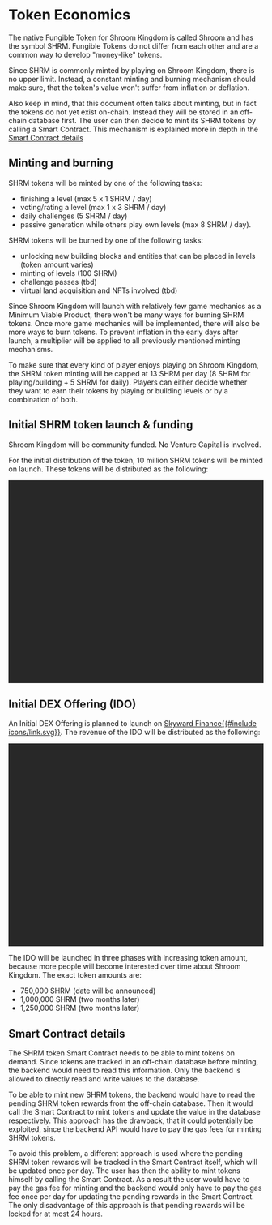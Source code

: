 # Token Economics

The native Fungible Token for Shroom Kingdom is called Shroom and has the symbol SHRM.
Fungible Tokens do not differ from each other and are a common way to develop "money-like" tokens.

Since SHRM is commonly minted by playing on Shroom Kingdom, there is no upper limit.
Instead, a constant minting and burning mechanism should make sure, that the token's value
won't suffer from inflation or deflation.

Also keep in mind, that this document often talks about minting, but in fact the tokens
do not yet exist on-chain.
Instead they will be stored in an off-chain database first.
The user can then decide to mint its SHRM tokens by calling a Smart Contract.
This mechanism is explained more in depth in the [Smart Contract details](#smart-contract-details)

## Minting and burning

SHRM tokens will be minted by one of the following tasks:

- finishing a level (max 5 x 1 SHRM / day)
- voting/rating a level (max 1 x 3 SHRM / day)
- daily challenges (5 SHRM / day)
- passive generation while others play own levels (max 8 SHRM / day).

SHRM tokens will be burned by one of the following tasks:

- unlocking new building blocks and entities that can be placed in levels (token amount varies)
- minting of levels (100 SHRM)
- challenge passes (tbd)
- virtual land acquisition and NFTs involved (tbd)

Since Shroom Kingdom will launch with relatively few game mechanics as a Minimum Viable Product,
there won't be many ways for burning SHRM tokens.
Once more game mechanics will be implemented, there will also be more ways to burn tokens.
To prevent inflation in the early days after launch, a multiplier will be applied to all previously
mentioned minting mechanisms.

To make sure that every kind of player enjoys playing on Shroom Kingdom, the SHRM token minting
will be capped at 13 SHRM per day (8 SHRM for playing/building + 5 SHRM for daily).
Players can either decide whether they want to earn their tokens by playing or building levels
or by a combination of both.

## Initial SHRM token launch & funding

Shroom Kingdom will be community funded.
No Venture Capital is involved.

For the initial distribution of the token, 10 million SHRM tokens will be minted on launch.
These tokens will be distributed as the following:

<script type="text/javascript" src="//cdn.amcharts.com/lib/4/core.js"></script>
<script type="text/javascript" src="//cdn.amcharts.com/lib/4/charts.js"></script>
<script type="text/javascript" src="//cdn.amcharts.com/lib/4/themes/dark.js"></script>
<script type="text/javascript">
  am4core.useTheme(am4themes_dark);
  var chart = am4core.createFromConfig({
    series: [{
      type: "PieSeries3D",
      dataFields: {
        value: "share",
        category: "category"
      },
      slices: {
        stroke: "#fff",
        strokeWidth: 2,
        strokeOpacity: 1,
        fillOpacity: 1,
        states: {
          hover: {
            properties: {
              scale: 1,
              fillOpacity: 0.5
            }
          }
        },
        propertyFields: {
          fill: "color"
        }
      }
    }],
    innerRadius: am4core.percent(40),
    data: [
      {
        category: "founder",
        share: "1500000",
        color: "#495fba"
      },
      {
        category: "DAO",
        share: "4500000",
        color: "#e8d685"
      },
      {
        category: "IDO",
        share: "3000000",
        color: "#ae85c9"
      },
      {
        category: "Liquidity",
        share: "750000",
        color: "#c9f0e1"
      },
      {
        category: "Airdrops",
        share: "250000",
        color: "#d48652"
      }
    ],
    legend: {
      valueLabels: {
        text: "{value.value}"
      }
    },
    numberFormatter: {
      numberFormat: "#.0a"
    },
  }, "token-distribution-chart", am4charts.PieChart3D);
</script>
<div id="token-distribution-chart" style="width: 100%; height: 400px; background-color: #282828;" ></div>

## Initial DEX Offering (IDO)

An Initial DEX Offering is planned to launch on <a href="https://skyward.finance/" target="_blank" rel="noreferrer noopener">Skyward Finance{{#include icons/link.svg}}</a>.
The revenue of the IDO will be distributed as the following:

<script type="text/javascript">
  am4core.useTheme(am4themes_dark);
  var chart = am4core.createFromConfig({
    series: [{
      type: "PieSeries3D",
      dataFields: {
        value: "share",
        category: "category"
      },
      labels: {
        text: "{category}: {value.percent}%"
      },
      slices: {
        stroke: "#fff",
        strokeWidth: 2,
        strokeOpacity: 1,
        fillOpacity: 1,
        states: {
          hover: {
            properties: {
              scale: 1,
              fillOpacity: 0.5
            }
          }
        },
        propertyFields: {
          fill: "color"
        },
        tooltipText: "{category}: {value.percent}%"
      }
    }],
    innerRadius: am4core.percent(40),
    data: [
      {
        category: "founder",
        share: "20%",
        color: "#495fba"
      },
      {
        category: "DAO",
        share: "55%",
        color: "#e8d685"
      },
      {
        category: "Liquidity",
        share: "25%",
        color: "#c9f0e1"
      }
    ],
    legend: {
      valueLabels: {
        text: "{value.percent}%"
      }
    },
    numberFormatter: {
      numberFormat: "#."
    },
  }, "ido-chart", am4charts.PieChart3D);
</script>
<div id="ido-chart" style="width: 100%; height: 400px; background-color: #282828;" ></div>

The IDO will be launched in three phases with increasing token amount,
because more people will become interested over time about Shroom Kingdom.
The exact token amounts are:

- 750,000 SHRM (date will be announced)
- 1,000,000 SHRM (two months later)
- 1,250,000 SHRM (two months later)

## Smart Contract details

The SHRM token Smart Contract needs to be able to mint tokens on demand.
Since tokens are tracked in an off-chain database before minting,
the backend would need to read this information.
Only the backend is allowed to directly read and write values to the database.

To be able to mint new SHRM tokens, the backend would have to read the pending
SHRM token rewards from the off-chain database.
Then it would call the Smart Contract to mint tokens and update the value in the database respectively.
This approach has the drawback, that it could potentially be exploited,
since the backend API would have to pay the gas fees for minting SHRM tokens.

To avoid this problem, a different approach is used where the pending SHRM token rewards will be tracked
in the Smart Contract itself, which will be updated once per day.
The user has then the ability to mint tokens himself by calling the Smart Contract.
As a result the user would have to pay the gas fee for minting and the backend would
only have to pay the gas fee once per day for updating the pending rewards in the Smart Contract.
The only disadvantage of this approach is that pending rewards will be locked for at most 24 hours.
